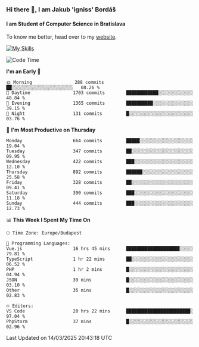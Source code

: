 ### Hi there 👋, I am Jakub 'igniss' Bordáš

#### I am Student of Computer Science in Bratislava
To know me better, head over to my [website](https://bordas.sk).

[![My Skills](https://skillicons.dev/icons?i=js,typescript,html,css,figma,svelte,vue,next,postgresql,nest,express,nodejs)](https://bordas.sk)


<!--START_SECTION:waka-->
![Code Time](http://img.shields.io/badge/Code%20Time-1%2C731%20hrs%2044%20mins-blue)

**I'm an Early 🐤** 

```text
🌞 Morning                288 commits         ██░░░░░░░░░░░░░░░░░░░░░░░   08.26 % 
🌆 Daytime                1703 commits        ████████████░░░░░░░░░░░░░   48.84 % 
🌃 Evening                1365 commits        ██████████░░░░░░░░░░░░░░░   39.15 % 
🌙 Night                  131 commits         █░░░░░░░░░░░░░░░░░░░░░░░░   03.76 % 
```
📅 **I'm Most Productive on Thursday** 

```text
Monday                   664 commits         █████░░░░░░░░░░░░░░░░░░░░   19.04 % 
Tuesday                  347 commits         ██░░░░░░░░░░░░░░░░░░░░░░░   09.95 % 
Wednesday                422 commits         ███░░░░░░░░░░░░░░░░░░░░░░   12.10 % 
Thursday                 892 commits         ██████░░░░░░░░░░░░░░░░░░░   25.58 % 
Friday                   328 commits         ██░░░░░░░░░░░░░░░░░░░░░░░   09.41 % 
Saturday                 390 commits         ███░░░░░░░░░░░░░░░░░░░░░░   11.18 % 
Sunday                   444 commits         ███░░░░░░░░░░░░░░░░░░░░░░   12.73 % 
```


📊 **This Week I Spent My Time On** 

```text
🕑︎ Time Zone: Europe/Budapest

💬 Programming Languages: 
Vue.js                   16 hrs 45 mins      ████████████████████░░░░░   79.81 % 
TypeScript               1 hr 22 mins        ██░░░░░░░░░░░░░░░░░░░░░░░   06.52 % 
PHP                      1 hr 2 mins         █░░░░░░░░░░░░░░░░░░░░░░░░   04.94 % 
JSON                     39 mins             █░░░░░░░░░░░░░░░░░░░░░░░░   03.10 % 
Other                    35 mins             █░░░░░░░░░░░░░░░░░░░░░░░░   02.83 % 

🔥 Editors: 
VS Code                  20 hrs 22 mins      ████████████████████████░   97.04 % 
PhpStorm                 37 mins             █░░░░░░░░░░░░░░░░░░░░░░░░   02.96 % 
```


 Last Updated on 14/03/2025 20:43:18 UTC
<!--END_SECTION:waka-->
